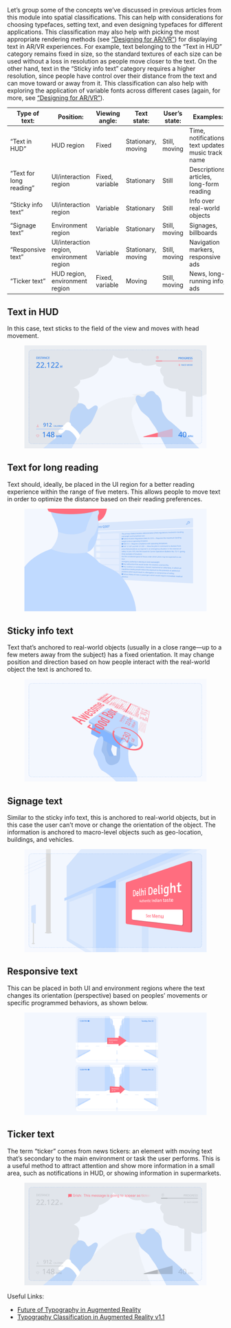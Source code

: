 Let’s group some of the concepts we’ve discussed in previous articles from this module into spatial classifications. This can help with considerations for choosing typefaces, setting text, and even designing typefaces for different applications. This classification may also help with picking the most appropriate rendering methods (see [“Designing for AR/VR”](/lesson/designing_for_ar_vr)) for displaying text in AR/VR experiences. For example, text belonging to the “Text in HUD” category remains fixed in size, so the standard textures of each size can be used without a loss in resolution as people move closer to the text. On the other hand, text in the “Sticky info text” category requires a higher resolution, since people have control over their distance from the text and can move toward or away from it. This classification can also help with exploring the application of variable fonts across different cases (again, for more, see [“Designing for AR/VR”](/lesson/designing_for_ar_vr)).

| Type of text: | Position: | Viewing angle: | Text state: | User’s state: | Examples: |
| --- | --- | --- | --- | --- | --- |
| “Text in HUD” | HUD region | Fixed | Stationary, moving | Still, moving | Time, notifications, text updates, music track name |
| “Text for long reading” | UI/interaction region | Fixed, variable | Stationary | Still | Descriptions, articles, long-form reading |
| “Sticky info text” | UI/interaction region | Variable | Stationary | Still | Info over real-world objects |
| “Signage text” | Environment region | Variable | Stationary | Still, moving | Signages, billboards |
| “Responsive text” | UI/interaction region, environment region | Variable | Stationary, moving | Still, moving | Navigation markers, responsive ads |
| “Ticker text” | HUD region, environment region | Fixed, variable | Moving | Still, moving | News, long-running info, ads |

## Text in HUD

In this case, text sticks to the field of the view and moves with head movement.

<figure>

![INSERT_ALT](images/spatial_classification_of_typography_in_ar_vr_1.png)

</figure>

## Text for long reading

Text should, ideally, be placed in the UI region for a better reading experience within the range of five meters. This allows people to move text in order to optimize the distance based on their reading preferences.

<figure>

![INSERT_ALT](images/spatial_classification_of_typography_in_ar_vr_2.png)

</figure>

## Sticky info text

Text that’s anchored to real-world objects (usually in a close range—up to a few meters away from the subject) has a fixed orientation. It may change position and direction based on how people interact with the real-world object the text is anchored to.

<figure>

![INSERT_ALT](images/spatial_classification_of_typography_in_ar_vr_3.png)

</figure>

## Signage text

Similar to the sticky info text, this is anchored to real-world objects, but in this case the user can’t move or change the orientation of the object. The information is anchored to macro-level objects such as geo-location, buildings, and vehicles.

<figure>

![INSERT_ALT](images/spatial_classification_of_typography_in_ar_vr_4.png)

</figure>

## Responsive text

This can be placed in both UI and environment regions where the text changes its orientation (perspective) based on peoples’ movements or specific programmed behaviors, as shown below.

<figure>

![INSERT_ALT](images/spatial_classification_of_typography_in_ar_vr_5.png)

</figure>

## Ticker text

The term “ticker” comes from news tickers: an element with moving text that’s secondary to the main environment or task the user performs. This is a useful method to attract attention and show more information in a small area, such as notifications in HUD, or showing information in supermarkets.

<figure>

![INSERT_ALT](images/spatial_classification_of_typography_in_ar_vr_6.png)

</figure>

Useful Links:
- [Future of Typography in Augmented Reality](https://youtu.be/lFO5A8-FzlI?t=1636)
- [Typography Classification in Augmented Reality v1.1](https://niteeshyadav.com/blog/typography-classification-in-augmented-reality-v1-1-8760/)
